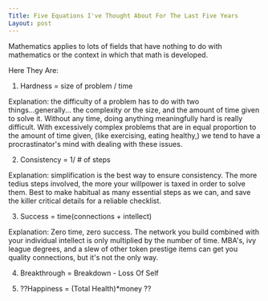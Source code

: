 ```yaml
---
Title: Five Equations I've Thought About For The Last Five Years
Layout: post
---
```


<div class="message">
Mathematics applies to lots of fields that have nothing to do with mathematics or the context in which that math is developed.</div>

Here They Are:

1. Hardness = size of problem / time 

Explanation: the difficulty of a problem has to do with two things...generally... the complexity or the size, and the amount of time given to solve it. Without any time, doing anything meaningfully hard is really difficult. With excessively complex problems that are in equal proportion to the amount of time given, (like exercising, eating healthy,) we tend to have a procrastinator's mind with dealing with these issues. 

2. Consistency = 1/ # of steps 

Explanation: simplification is the best way to ensure consistency. The more tedius steps involved, the more your willpower is taxed in order to solve them. Best to make habitual as many essential steps as we can, and save the killer critical details for a reliable checklist. 

3. Success = time(connections + intellect)

Explanation: Zero time, zero success. The network you build combined with your individual intellect is only multiplied by the number of time. MBA's, ivy league degrees, and a slew of other token prestige items can get you quality connections, but it's not the only way. 

4. Breakthrough = Breakdown - Loss Of Self

5. ??Happiness = (Total Health)*money ?? 


